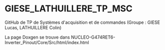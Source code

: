 # GIESE_LATHUILLERE_TP_MSC
GitHub de TP de Systèmes d'acquisition et de commandes (Groupe : GIESE Lucas, LATHUILLERE Colin)

La page Doxgen se trouve dans NUCLEO-G474RET6-Inverter_Pinout/Core/Src/html/index.html